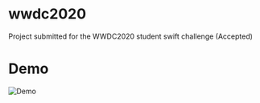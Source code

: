 # wwdc2020
Project submitted for the WWDC2020 student swift challenge (Accepted)

# Demo
![Demo](/wwdc_playground_Robert.gif)
